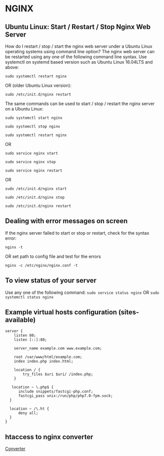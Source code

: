 
# NGINX

## Ubuntu Linux: Start / Restart / Stop Nginx Web Server

How do I restart / stop / start the nginx web server under a Ubuntu Linux operating systems using command line option?
The nginx web server can be restarted using any one of the following command line syntax. Use systemctl on systemd based version such as Ubuntu Linux 16.04LTS and above:

`sudo systemctl restart nginx`

OR (older Ubuntu Linux version):

`sudo /etc/init.d/nginx restart`

The same commands can be used to start / stop / restart the nginx server on a Ubuntu Linux:

`sudo systemctl start nginx`

`sudo systemctl stop nginx `

`sudo systemctl restart nginx`

OR

`sudo service nginx start`

`sudo service nginx stop`

`sudo service nginx restart`

OR 

`sudo /etc/init.d/nginx start`

`sudo /etc/init.d/nginx stop`

`sudo /etc/init.d/nginx restart`


## Dealing with error messages on screen
If the nginx server failed to start or stop or restart, check for the syntax error:

`nginx -t`

 OR set path to config file and test for the errors 

`nginx -c /etc/nginx/nginx.conf -t`

## To view status of your server


Use any one of the following command:
`sudo service status nginx`
OR 
`sudo systemctl status nginx`

## Example virtual hosts configuration (sites-available)

```nginx
server {
	listen 80;
	listen [::]:80;

	server_name example.com www.example.com;

	root /var/www/html/example.com;
	index index.php index.html;

	location / {
		try_files $uri $uri/ /index.php;
	}
 
   location ~ \.php$ {
      include snippets/fastcgi-php.conf;
      fastcgi_pass unix:/run/php/php7.0-fpm.sock;
  }

  location ~ /\.ht {
      deny all;
  }
}
```
## htaccess to nginx converter

[Converter](https://winginx.com/en/htaccess)